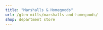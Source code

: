 ```yaml
---
title: "Marshalls & Homegoods"
url: /glen-mills/marshalls-and-homegoods/
shop: department store
---
```

